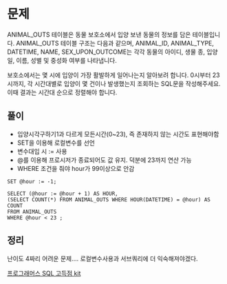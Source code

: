 # 문제
ANIMAL_OUTS 테이블은 동물 보호소에서 입양 보낸 동물의 정보를 담은 테이블입니다. ANIMAL_OUTS 테이블 구조는 다음과 같으며, ANIMAL_ID, ANIMAL_TYPE, DATETIME, NAME, SEX_UPON_OUTCOME는 각각 동물의 아이디, 생물 종, 입양일, 이름, 성별 및 중성화 여부를 나타냅니다.

보호소에서는 몇 시에 입양이 가장 활발하게 일어나는지 알아보려 합니다. 0시부터 23시까지, 각 시간대별로 입양이 몇 건이나 발생했는지 조회하는 SQL문을 작성해주세요. 이때 결과는 시간대 순으로 정렬해야 합니다.

## 풀이
- 입양시각구하기1과 다르게 모든시간(0~23), 즉 존재하지 않는 시간도 표현해야함
- SET을 이용해 로컬변수를 선언
- 변수대입 시 := 사용
- @를 이용해 프로시저가 종료되어도 값 유지. 덕분에 23까지 연산 가능
- WHERE 조건을 줘야 hour가 99이상으로 안감
```mysql
SET @hour := -1; 

SELECT (@hour := @hour + 1) AS HOUR,
(SELECT COUNT(*) FROM ANIMAL_OUTS WHERE HOUR(DATETIME) = @hour) AS COUNT
FROM ANIMAL_OUTS
WHERE @hour < 23 ;
```

## 정리
난이도 4짜리 어려운 문제.... 로컬변수사용과 서브쿼리에 더 익숙해져야겠다.


[프로그래머스 SQL 고득점 kit](https://programmers.co.kr/learn/courses/30/lessons/59413)
